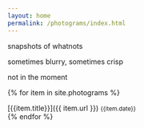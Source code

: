 ```yaml
---
layout: home
permalink: /photograms/index.html
---
```

<div class="boxes">

<div class="box box2">

snapshots of whatnots

sometimes blurry, sometimes crisp

not in the moment

</div>


{% for item in site.photograms %}
<div class="box altbox">
[{{item.title}}]({{ item.url }})
<small>{{item.date}}</small>
</div>
{% endfor %}

</div>

